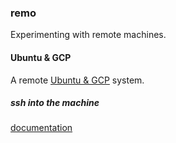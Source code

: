 ### remo

Experimenting with remote machines.  

#### Ubuntu & GCP

A remote [Ubuntu & GCP](https://ubuntu.com/blog/launch-ubuntu-desktop-on-google-cloud) system.

##### ssh into the machine

[documentation](https://cloud.google.com/compute/docs/connect/standard-ssh)